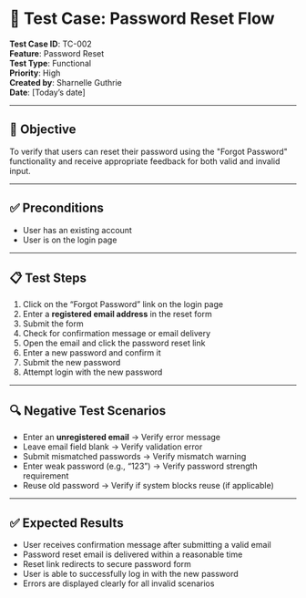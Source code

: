 # 🔐 Test Case: Password Reset Flow

**Test Case ID**: TC-002  
**Feature**: Password Reset  
**Test Type**: Functional  
**Priority**: High  
**Created by**: Sharnelle Guthrie  
**Date**: [Today’s date]

---

## 🎯 Objective

To verify that users can reset their password using the "Forgot Password" functionality and receive appropriate feedback for both valid and invalid input.

---

## ✅ Preconditions

- User has an existing account
- User is on the login page

---

## 📋 Test Steps

1. Click on the “Forgot Password” link on the login page  
2. Enter a **registered email address** in the reset form  
3. Submit the form  
4. Check for confirmation message or email delivery  
5. Open the email and click the password reset link  
6. Enter a new password and confirm it  
7. Submit the new password  
8. Attempt login with the new password  

---

## 🔍 Negative Test Scenarios

- Enter an **unregistered email** → Verify error message  
- Leave email field blank → Verify validation error  
- Submit mismatched passwords → Verify mismatch warning  
- Enter weak password (e.g., “123”) → Verify password strength requirement  
- Reuse old password → Verify if system blocks reuse (if applicable)

---

## ✅ Expected Results

- User receives confirmation message after submitting a valid email  
- Password reset email is delivered within a reasonable time  
- Reset link redirects to secure password form  
- User is able to successfully log in with the new password  
- Errors are displayed clearly for all invalid scenarios
